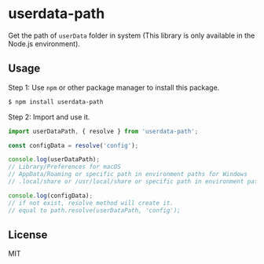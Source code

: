 # userdata-path

Get the path of `userData` folder in system (This library is only available in the Node.js environment).

## Usage

Step 1: Use `npm` or other package manager to install this package.

```bash
$ npm install userdata-path
```

Step 2: Import and use it.

```ts
import userDataPath, { resolve } from 'userdata-path';

const configData = resolve('config');

console.log(userDataPath);
// Library/Preferences for macOS
// AppData/Roaming or specific path in environment paths for Windows
// .local/share or /usr/local/share or specific path in environment paths for Linux

console.log(configData);
// if not exist, resolve method will create it.
// equal to path.resolve(userDataPath, 'config');
```

## License

MIT
